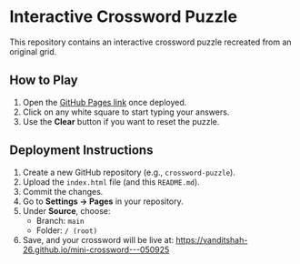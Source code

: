# Interactive Crossword Puzzle

This repository contains an interactive crossword puzzle recreated from an original grid.

## How to Play
1. Open the [GitHub Pages link](https://vanditshah-26.github.io/mini-crossword---050925) once deployed.
2. Click on any white square to start typing your answers.
3. Use the **Clear** button if you want to reset the puzzle.

## Deployment Instructions
1. Create a new GitHub repository (e.g., `crossword-puzzle`).
2. Upload the `index.html` file (and this `README.md`).
3. Commit the changes.
4. Go to **Settings → Pages** in your repository.
5. Under **Source**, choose:
   - Branch: `main`
   - Folder: `/ (root)`
6. Save, and your crossword will be live at: https://vanditshah-26.github.io/mini-crossword---050925
